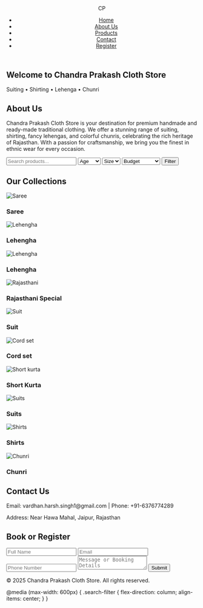 
<html lang="en">
<head>
    <meta charset="UTF-8">
    <title>Chandra Prakash Cloth Store</title>
    <link rel="stylesheet" href="cp.css">
    <link href="https://fonts.googleapis.com/css2?family=Tangerine&family=Lato&display=swap" rel="stylesheet">
</head>
<body>

<header>
    <div class="logo">CP</div>
    <nav>
        <ul>
            <li><a href="#home">Home</a></li>
            <li><a href="#about">About Us</a></li>
            <li><a href="#products">Products</a></li>
            <li><a href="#contact">Contact</a></li>
            <li><a href="#register">Register</a></li>
        </ul>
    </nav>
</header>

<section id="home" class="hero">
    <h1>Welcome to Chandra Prakash Cloth Store</h1>
    <p>Suiting • Shirting • Lehenga • Chunri</p>
</section>

<section id="about" class="about">
    <h2>About Us</h2>
    <p>Chandra Prakash Cloth Store is your destination for premium handmade and ready-made traditional clothing. We offer a stunning range of suiting, shirting, fancy lehengas, and colorful chunris, celebrating the rich heritage of Rajasthan. With a passion for craftsmanship, we bring you the finest in ethnic wear for every occasion.</p>
</section>

<section class="search-filter">
    <input type="text" placeholder="Search products..." id="search">
    <select id="age">
        <option value="">Age</option>
        <option>Kids</option>
        <option>Teens</option>
        <option>Adults</option>
    </select>
    <select id="size">
        <option value="">Size</option>
        <option>S</option>
        <option>M</option>
        <option>L</option>
        <option>XL</option>
    </select>
    <select id="price">
        <option value="">Budget</option>
        <option>Under ₹500</option>
        <option>₹500-₹1000</option>
        <option>Above ₹1000</option>
    </select>
    <button>Filter</button>
</section>

<section id="products" class="products">
    <h2>Our Collections</h2>
    <div class="product-grid">      
        <div class="product-card">
            <img src="https://raw.githubusercontent.com/harshvardhan1-pro/..../main/Screenshot%202025-05-07%20150017.png" alt="Saree">
            <h3>Saree</h3>

  </div>
        <div class="product-card">
            <img src="https://raw.githubusercontent.com/harshvardhan1-pro/..../main/Screenshot%202025-05-07%20145558.png" alt="Lehengha">
            <h3>Lehengha</h3>
   </div>
        <div class="product-card">
            <img src="https://raw.githubusercontent.com/harshvardhan1-pro/..../main/Screenshot%202025-05-26%20174913.png" alt="Lehengha">
            <h3>Lehengha</h3>              
 </div>
        <div class="product-card">
            <img src="https://raw.githubusercontent.com/harshvardhan1-pro/..../main/Screenshot%202025-05-07%20122609.png" alt="Rajasthani">
            <h3>Rajasthani Special</h3>
       
 </div>
        <div class="product-card">
            <img src="https://raw.githubusercontent.com/harshvardhan1-pro/..../main/suittt.jpg" alt="Suit">
            <h3>Suit</h3>
      
</div>
        <div class="product-card">
            <img src="https://raw.githubusercontent.com/harshvardhan1-pro/..../main/ritika%20kurti%202.jpg" alt="Cord set">
            <h3>Cord set</h3>
 </div>
        <div class="product-card">
            <img src="https://raw.githubusercontent.com/harshvardhan1-pro/..../main/short%20kurta%202.jpg" alt="Short kurta">
             <h3>Short Kurta</h3>
 </div>
             <div class="product-card">
            <img src="https://raw.githubusercontent.com/harshvardhan1-pro/..../main/Screenshot%202025-05-07%20122731.png" alt="Suits">
            <h3>Suits</h3>
 </div>
        <div class="product-card">
            <img src="https://raw.githubusercontent.com/harshvardhan1-pro/..../main/Screenshot%202025-05-07%20140403.png" alt="Shirts">
            <h3>Shirts</h3>
 </div>
        <div class="product-card">
            <img src="https://raw.githubusercontent.com/harshvardhan1-pro/..../main/Screenshot%202025-05-07%20144324.png" alt="Chunri">
            <h3>Chunri</h3>

   
</section>

<section id="contact" class="contact">
    <h2>Contact Us</h2>
    <p>Email: vardhan.harsh.singh1@gmail.com | Phone: +91-6376774289</p>
    <p>Address: Near Hawa Mahal, Jaipur, Rajasthan</p>
</section>

<section id="register" class="register">
    <h2>Book or Register</h2>
    <form>
        <input type="text" placeholder="Full Name" required>
        <input type="email" placeholder="Email" required>
        <input type="tel" placeholder="Phone Number" required>
        <textarea placeholder="Message or Booking Details" required></textarea>
        <button type="submit">Submit</button>
    </form>
</section>

<footer>
    <p>&copy; 2025 Chandra Prakash Cloth Store. All rights reserved.</p>
</footer>

<script>
    document.querySelectorAll('nav a').forEach(anchor => {
        anchor.addEventListener('click', function(e) {
            e.preventDefault();
            document.querySelector(this.getAttribute('href')).scrollIntoView({
                behavior: 'smooth'
            });
        });
    });
</script>

</body>
</html>

   
  


 

@media (max-width: 600px) {
    .search-filter {
        flex-direction: column;
        align-items: center;
    }
}
